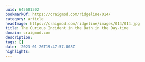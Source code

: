 ```yaml
---
uuid: 645601302
bookmarkOf: https://craigmod.com/ridgeline/014/
category: article
headImage: https://craigmod.com/ridgeline/images/014/014.jpg
title: The Curious Incident in the Bath in the Day-time
domain: craigmod.com
description:
tags: []
date: '2023-01-26T19:47:57.808Z'
highlights:
---
```



